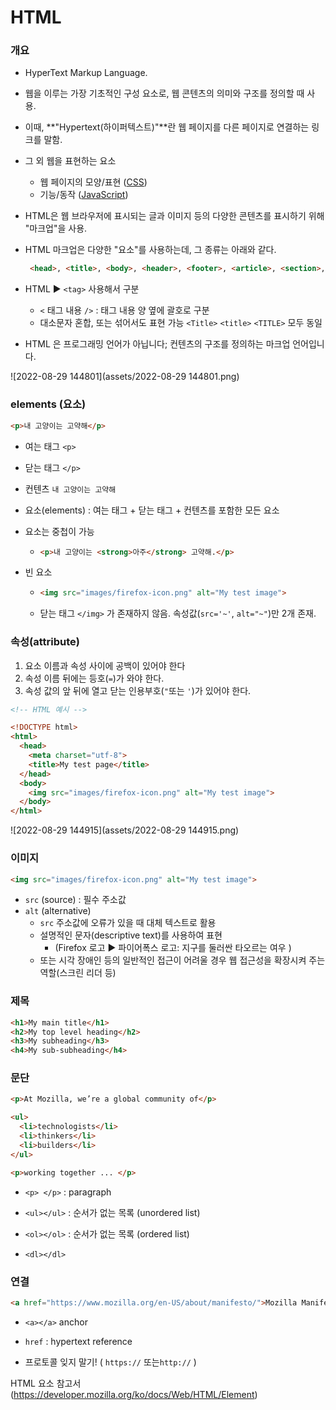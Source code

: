 # HTML

### 개요

- HyperText Markup Language.

- 웹을 이루는 가장 기초적인 구성 요소로, 웹 콘텐츠의 의미와 구조를  정의할 때 사용.

- 이때, **"Hypertext(하이퍼텍스트)"**란 웹 페이지를 다른 페이지로 연결하는 링크를 말함.

- 그 외 웹을 표현하는 요소
  - 웹 페이지의 모양/표현 ([CSS](https://developer.mozilla.org/ko/docs/Web/CSS))
  - 기능/동작 ([JavaScript](https://developer.mozilla.org/ko/docs/Web/JavaScript))

- HTML은 웹 브라우저에 표시되는 글과 이미지 등의 다양한 콘텐츠를 표시하기 위해 "마크업"을 사용.

- HTML 마크업은  다양한 "요소"를 사용하는데, 그 종류는 아래와 같다. 

  ```html
   <head>, <title>, <body>, <header>, <footer>, <article>, <section>, <p>, <div>, <span>, <img>, <aside>, <audio>, <canvas>, <datalist>, <details>, <embed>, <nav>, <output>, <progress>, <video>, <ul>, <ol>, <li> 등등
  ```

- HTML ▶ `<tag>`  사용해서 구분

  - `<` 태그 내용 `/>` : 태그 내용 양 옆에 괄호로 구분
  - 대소문자 혼합, 또는 섞어서도 표현 가능 `<Title>` `<title>` `<TITLE>` 모두 동일



- HTML 은 프로그래밍 언어가 아닙니다; 컨텐츠의 구조를 정의하는 마크업 언어입니다.

![2022-08-29 144801](assets/2022-08-29 144801.png)

### elements (요소)

```html
<p>내 고양이는 고약해</p>
```

- 여는 태그 `<p>`
- 닫는 태그 `</p>`
- 컨텐츠 `내 고양이는 고약해`
- 요소(elements) :  여는 태그 + 닫는 태그 + 컨텐츠를 포함한 모든 요소

- 요소는 중첩이 가능

  - ```html
    <p>내 고양이는 <strong>아주</strong> 고약해.</p>
    ```

- 빈 요소

  - ```html
    <img src="images/firefox-icon.png" alt="My test image">
    ```

  - 닫는 태그 `</img>` 가 존재하지 않음. 속성값(`src='~'`, `alt="~"`)만 2개 존재.



### 속성(attribute)

1. 요소 이름과 속성 사이에 공백이 있어야 한다
2. 속성 이름 뒤에는 등호(`=`)가 와야 한다. 
3. 속성 값의 앞 뒤에 열고 닫는 인용부호(`"`또는 `'`)가 있어야 한다. 



```html
<!-- HTML 예시 -->

<!DOCTYPE html>
<html>
  <head>
    <meta charset="utf-8">
    <title>My test page</title>
  </head>
  <body>
    <img src="images/firefox-icon.png" alt="My test image">
  </body>
</html>
```

![2022-08-29 144915](assets/2022-08-29 144915.png)

### 이미지

```html
<img src="images/firefox-icon.png" alt="My test image">
```

- `src` (source) : 필수 주소값
- `alt` (alternative) 
  - `src` 주소값에 오류가 있을 때 대체 텍스트로 활용
  - 설명적인 문자(descriptive text)를 사용하여 표현 
    - (Firefox 로고 ▶ 파이어폭스 로고: 지구를 둘러싼 타오르는 여우 )
  - 또는 시각 장애인 등의 일반적인 접근이 어려울 경우 웹 접근성을 확장시켜 주는 역할(스크린 리더 등) 



### 제목

```html
<h1>My main title</h1>
<h2>My top level heading</h2>
<h3>My subheading</h3>
<h4>My sub-subheading</h4>
```



### 문단

```html
<p>At Mozilla, we’re a global community of</p>

<ul>
  <li>technologists</li>
  <li>thinkers</li>
  <li>builders</li>
</ul>

<p>working together ... </p>

```

- `<p> </p>` : paragraph

- `<ul></ul>` : 순서가 없는 목록 (unordered list)

- `<ol></ol>` : 순서가 없는 목록 (ordered list)

- `<dl></dl>`

  

### 연결

```html
<a href="https://www.mozilla.org/en-US/about/manifesto/">Mozilla Manifesto</a>

```



- `<a></a>` anchor

- `href` : hypertext reference

- 프로토콜 잊지 말기! ( `https://` 또는`http://` )

  



HTML 요소 참고서 (https://developer.mozilla.org/ko/docs/Web/HTML/Element)

